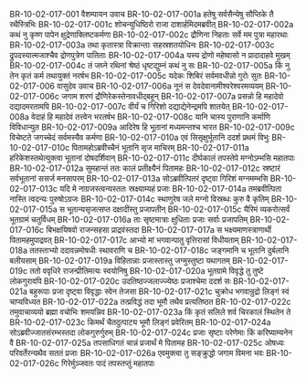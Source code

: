 BR-10-02-017-001	वैशम्पायन उवाच
BR-10-02-017-001a	हतेषु सर्वसैन्येषु सौप्तिके तै रथैस्त्रिभिः
BR-10-02-017-001c	शोचन्युधिष्ठिरो राजा दाशार्हमिदमब्रवीत्
BR-10-02-017-002a	कथं नु कृष्ण पापेन क्षुद्रेणाक्लिष्टकर्मणा
BR-10-02-017-002c	द्रौणिना निहताः सर्वे मम पुत्रा महारथाः
BR-10-02-017-003a	तथा कृतास्त्रा विक्रान्ताः सहस्रशतयोधिनः
BR-10-02-017-003c	द्रुपदस्यात्मजाश्चैव द्रोणपुत्रेण पातिताः
BR-10-02-017-004a	यस्य द्रोणो महेष्वासो न प्रादादाहवे मुखम्
BR-10-02-017-004c	तं जघ्ने रथिनां श्रेष्ठं धृष्टद्युम्नं कथं नु सः
BR-10-02-017-005a	किं नु तेन कृतं कर्म तथायुक्तं नरर्षभ
BR-10-02-017-005c	यदेकः शिबिरं सर्वमवधीन्नो गुरोः सुतः
BR-10-02-017-006	वासुदेव उवाच
BR-10-02-017-006a	नूनं स देवदेवानामीश्वरेश्वरमव्ययम्
BR-10-02-017-006c	जगाम शरणं द्रौणिरेकस्तेनावधीद्बहून्
BR-10-02-017-007a	प्रसन्नो हि महादेवो दद्यादमरतामपि
BR-10-02-017-007c	वीर्यं च गिरिशो दद्याद्येनेन्द्रमपि शातयेत्
BR-10-02-017-008a	वेदाहं हि महादेवं तत्त्वेन भरतर्षभ
BR-10-02-017-008c	यानि चास्य पुराणानि कर्माणि विविधान्युत
BR-10-02-017-009a	आदिरेष हि भूतानां मध्यमन्तश्च भारत
BR-10-02-017-009c	विचेष्टते जगच्चेदं सर्वमस्यैव कर्मणा
BR-10-02-017-010a	एवं सिसृक्षुर्भूतानि ददर्श प्रथमं विभुः
BR-10-02-017-010c	पितामहोऽब्रवीच्चैनं भूतानि सृज माचिरम्
BR-10-02-017-011a	हरिकेशस्तथेत्युक्त्वा भूतानां दोषदर्शिवान्
BR-10-02-017-011c	दीर्घकालं तपस्तेपे मग्नोऽम्भसि महातपाः
BR-10-02-017-012a	सुमहान्तं ततः कालं प्रतीक्ष्यैनं पितामहः
BR-10-02-017-012c	स्रष्टारं सर्वभूतानां ससर्ज मनसापरम्
BR-10-02-017-013a	सोऽब्रवीत्पितरं दृष्ट्वा गिरिशं मग्नमम्भसि
BR-10-02-017-013c	यदि मे नाग्रजस्त्वन्यस्ततः स्रक्ष्याम्यहं प्रजाः
BR-10-02-017-014a	तमब्रवीत्पिता नास्ति त्वदन्यः पुरुषोऽग्रजः
BR-10-02-017-014c	स्थाणुरेष जले मग्नो विस्रब्धः कुरु वै कृतिम्
BR-10-02-017-015a	स भूतान्यसृजत्सप्त दक्षादींस्तु प्रजापतीन्
BR-10-02-017-015c	यैरिमं व्यकरोत्सर्वं भूतग्रामं चतुर्विधम्
BR-10-02-017-016a	ताः सृष्टमात्राः क्षुधिताः प्रजाः सर्वाः प्रजापतिम्
BR-10-02-017-016c	बिभक्षयिषवो राजन्सहसा प्राद्रवंस्तदा
BR-10-02-017-017a	स भक्ष्यमाणस्त्राणार्थी पितामहमुपाद्रवत्
BR-10-02-017-017c	आभ्यो मां भगवान्पातु वृत्तिरासां विधीयताम्
BR-10-02-017-018a	ततस्ताभ्यो ददावन्नमोषधीः स्थावराणि च
BR-10-02-017-018c	जङ्गमानि च भूतानि दुर्बलानि बलीयसाम्
BR-10-02-017-019a	विहितान्नाः प्रजास्तास्तु जग्मुस्तुष्टा यथागतम्
BR-10-02-017-019c	ततो ववृधिरे राजन्प्रीतिमत्यः स्वयोनिषु
BR-10-02-017-020a	भूतग्रामे विवृद्धे तु तुष्टे लोकगुरावपि
BR-10-02-017-020c	उदतिष्ठज्जलाज्ज्येष्ठः प्रजाश्चेमा ददर्श सः
BR-10-02-017-021a	बहुरूपाः प्रजा दृष्ट्वा विवृद्धाः स्वेन तेजसा
BR-10-02-017-021c	चुक्रोध भगवान्रुद्रो लिङ्गं स्वं चाप्यविध्यत
BR-10-02-017-022a	तत्प्रविद्धं तदा भूमौ तथैव प्रत्यतिष्ठत
BR-10-02-017-022c	तमुवाचाव्ययो ब्रह्मा वचोभिः शमयन्निव
BR-10-02-017-023a	किं कृतं सलिले शर्व चिरकालं स्थितेन ते
BR-10-02-017-023c	किमर्थं चैतदुत्पाट्य भूमौ लिङ्गं प्रवेरितम्
BR-10-02-017-024a	सोऽब्रवीज्जातसंरम्भस्तदा लोकगुरुर्गुरुम्
BR-10-02-017-024c	प्रजाः सृष्टाः परेणेमाः किं करिष्याम्यनेन वै
BR-10-02-017-025a	तपसाधिगतं चान्नं प्रजार्थं मे पितामह
BR-10-02-017-025c	ओषध्यः परिवर्तेरन्यथैव सततं प्रजाः
BR-10-02-017-026a	एवमुक्त्वा तु सङ्क्रुद्धो जगाम विमना भवः
BR-10-02-017-026c	गिरेर्मुञ्जवतः पादं तपस्तप्तुं महातपाः
